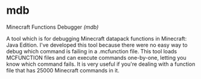 # mdb
Minecraft Functions Debugger *(mdb)*

A tool which is for debugging Minecraft datapack functions in Minecraft: Java Edition.
I've developed this tool because there were no easy way to debug which command is failing in a .mcfunction file. This tool loads MCFUNCTION files and can execute commands one-by-one, letting you know which command fails. It is very useful if you're dealing with a function file that has 25000 Minecraft commands in it.
